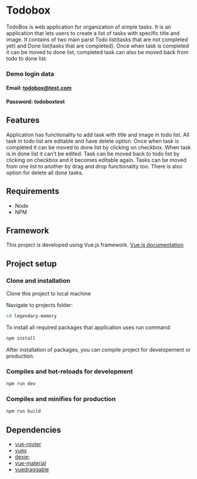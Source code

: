 # Todobox

TodoBox is web application for organization of simple tasks. It is an application that lets users to create a list of tasks
with specific title and image. It contains of two main parst Todo list(tasks that are not completed yet)
and Done list(tasks that are completed).
Once when task is completed it can be moved to done list, completed task can also be moved back from todo to done list.


### Demo login data

#### Email: todobox@test.com

#### Password: todoboxtest

## Features

Application has functionality to add task with title and image in todo list. All task in todo list are editable and
have delete option. Once when task is completed it can be moved to done list by clicking on checkbox. When task is in done
list it can't be edited. Task can be moved back to todo list by clicking on checkbox and it becomes editable again.
Tasks can be moved from one list to another by drag and drop functionality too. There is also option for delete all done tasks.

## Requirements

* Node
* NPM

## Framework

This project is developed using Vue.js framework.
[Vue.js documentation](https://vuejs.org/)

## Project setup

### Clone and installation

Clone this project to local machine 

Navigate to projects folder:

```bash
cd legendary-memory
```

To install all required packages that application uses run command:

```bash
npm install
```

After installation of packages, you can compile project for developement or production.

### Compiles and hot-reloads for development

```bash
npm run dev
```

### Compiles and minifies for production

```bash
npm run build
```

## Dependencies

* [vue-router](https://router.vuejs.org/)
* [vuex](https://vuex.vuejs.org/)
* [dexie](https://dexie.org/);
* [vue-material](https://vuematerial.io/)
* [vuedraggable](https://github.com/SortableJS/Vue.Draggable)
